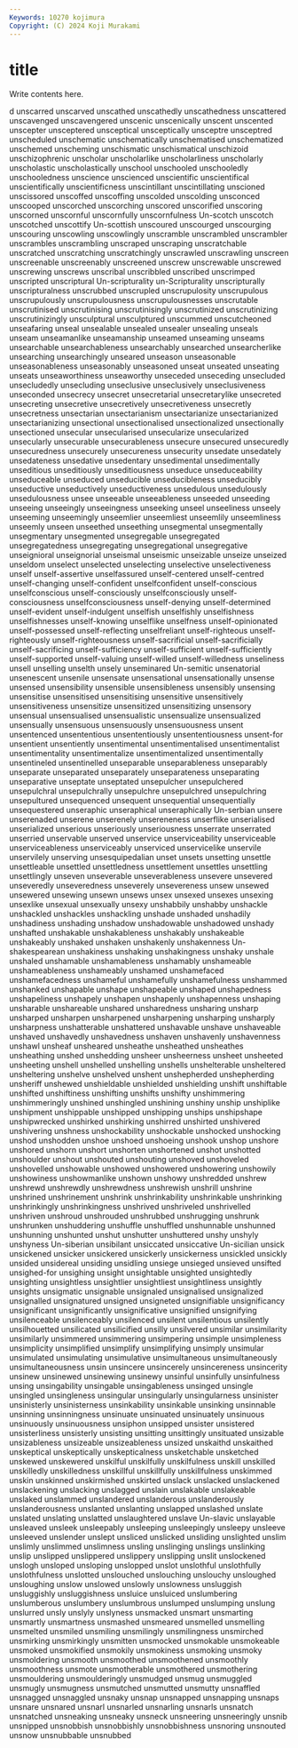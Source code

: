 ```yaml
---
Keywords: 10270 kojimura
Copyright: (C) 2024 Koji Murakami
---
```


# title

Write contents here.



d unscarred unscarved unscathed unscathedly unscathedness unscattered unscavenged
unscavengered unscenic unscenically unscent unscented unscepter unsceptered unsceptical unsceptically unsceptre
unsceptred unscheduled unschematic unschematically unschematised unschematized unschemed unscheming unschismatic unschismatical
unschizoid unschizophrenic unscholar unscholarlike unscholarliness unscholarly unscholastic unscholastically unschool unschooled
unschooledly unschooledness unscience unscienced unscientific unscientifical unscientifically unscientificness unscintillant unscintillating
unscioned unscissored unscoffed unscoffing unscolded unscolding unsconced unscooped unscorched unscorching
unscored unscorified unscoring unscorned unscornful unscornfully unscornfulness Un-scotch unscotch unscotched
unscottify Un-scottish unscoured unscourged unscourging unscouring unscowling unscowlingly unscramble unscrambled
unscrambler unscrambles unscrambling unscraped unscraping unscratchable unscratched unscratching unscratchingly unscrawled
unscrawling unscreen unscreenable unscreenably unscreened unscrew unscrewable unscrewed unscrewing unscrews
unscribal unscribbled unscribed unscrimped unscripted unscriptural Un-scripturality un-Scripturality unscripturally unscripturalness
unscrubbed unscrupled unscrupulosity unscrupulous unscrupulously unscrupulousness unscrupulousnesses unscrutable unscrutinised unscrutinising
unscrutinisingly unscrutinized unscrutinizing unscrutinizingly unsculptural unsculptured unscummed unscutcheoned unseafaring unseal
unsealable unsealed unsealer unsealing unseals unseam unseamanlike unseamanship unseamed unseaming
unseams unsearchable unsearchableness unsearchably unsearched unsearcherlike unsearching unsearchingly unseared unseason
unseasonable unseasonableness unseasonably unseasoned unseat unseated unseating unseats unseaworthiness unseaworthy
unseceded unseceding unsecluded unsecludedly unsecluding unseclusive unseclusively unseclusiveness unseconded unsecrecy
unsecret unsecretarial unsecretarylike unsecreted unsecreting unsecretive unsecretively unsecretiveness unsecretly unsecretness
unsectarian unsectarianism unsectarianize unsectarianized unsectarianizing unsectional unsectionalised unsectionalized unsectionally unsectioned
unsecular unsecularised unsecularize unsecularized unsecularly unsecurable unsecurableness unsecure unsecured unsecuredly
unsecuredness unsecurely unsecureness unsecurity unsedate unsedately unsedateness unsedative unsedentary unsedimental
unsedimentally unseditious unseditiously unseditiousness unseduce unseduceability unseduceable unseduced unseducible unseducibleness
unseducibly unseductive unseductively unseductiveness unsedulous unsedulously unsedulousness unsee unseeable unseeableness
unseeded unseeding unseeing unseeingly unseeingness unseeking unseel unseeliness unseely unseeming
unseemingly unseemlier unseemliest unseemlily unseemliness unseemly unseen unseethed unseething unsegmental
unsegmentally unsegmentary unsegmented unsegregable unsegregated unsegregatedness unsegregating unsegregational unsegregative unseignioral
unseignorial unseismal unseismic unseizable unseize unseized unseldom unselect unselected unselecting
unselective unselectiveness unself unself-assertive unselfassured unself-centered unself-centred unself-changing unself-confident unselfconfident
unself-conscious unselfconscious unself-consciously unselfconsciously unself-consciousness unselfconsciousness unself-denying unself-determined unself-evident unself-indulgent
unselfish unselfishly unselfishness unselfishnesses unself-knowing unselflike unselfness unself-opinionated unself-possessed unself-reflecting
unselfreliant unself-righteous unself-righteously unself-righteousness unself-sacrificial unself-sacrificially unself-sacrificing unself-sufficiency unself-sufficient unself-sufficiently
unself-supported unself-valuing unself-willed unself-willedness unseliness unsell unselling unselth unsely unseminared
Un-semitic unsenatorial unsenescent unsenile unsensate unsensational unsensationally unsense unsensed unsensibility
unsensible unsensibleness unsensibly unsensing unsensitise unsensitised unsensitising unsensitive unsensitively unsensitiveness
unsensitize unsensitized unsensitizing unsensory unsensual unsensualised unsensualistic unsensualize unsensualized unsensually
unsensuous unsensuously unsensuousness unsent unsentenced unsententious unsententiously unsententiousness unsent-for unsentient
unsentiently unsentimental unsentimentalised unsentimentalist unsentimentality unsentimentalize unsentimentalized unsentimentally unsentineled unsentinelled
unseparable unseparableness unseparably unseparate unseparated unseparately unseparateness unseparating unseparative unseptate
unseptated unsepulcher unsepulchered unsepulchral unsepulchrally unsepulchre unsepulchred unsepulchring unsepultured unsequenced
unsequent unsequential unsequentially unsequestered unseraphic unseraphical unseraphically Un-serbian unsere unserenaded
unserene unserenely unsereneness unserflike unserialised unserialized unserious unseriously unseriousness unserrate
unserrated unserried unservable unserved unservice unserviceability unserviceable unserviceableness unserviceably unserviced
unservicelike unservile unservilely unserving unsesquipedalian unset unsets unsetting unsettle unsettleable
unsettled unsettledness unsettlement unsettles unsettling unsettlingly unseven unseverable unseverableness unsevere
unsevered unseveredly unseveredness unseverely unsevereness unsew unsewed unsewered unsewing unsewn
unsews unsex unsexed unsexes unsexing unsexlike unsexual unsexually unsexy unshabbily
unshabby unshackle unshackled unshackles unshackling unshade unshaded unshadily unshadiness unshading
unshadow unshadowable unshadowed unshady unshafted unshakable unshakableness unshakably unshakeable unshakeably
unshaked unshaken unshakenly unshakenness Un-shakespearean unshakiness unshaking unshakingness unshaky unshale
unshaled unshamable unshamableness unshamably unshameable unshameableness unshameably unshamed unshamefaced unshamefacedness
unshameful unshamefully unshamefulness unshammed unshanked unshapable unshape unshapeable unshaped unshapedness
unshapeliness unshapely unshapen unshapenly unshapenness unshaping unsharable unshareable unshared unsharedness
unsharing unsharp unsharped unsharpen unsharpened unsharpening unsharping unsharply unsharpness unshatterable
unshattered unshavable unshave unshaveable unshaved unshavedly unshavedness unshaven unshavenly unshavenness
unshawl unsheaf unsheared unsheathe unsheathed unsheathes unsheathing unshed unshedding unsheer
unsheerness unsheet unsheeted unsheeting unshell unshelled unshelling unshells unshelterable unsheltered
unsheltering unshelve unshelved unshent unshepherded unshepherding unsheriff unshewed unshieldable unshielded
unshielding unshift unshiftable unshifted unshiftiness unshifting unshifts unshifty unshimmering unshimmeringly
unshined unshingled unshining unshiny unship unshiplike unshipment unshippable unshipped unshipping
unships unshipshape unshipwrecked unshirked unshirking unshirred unshirted unshivered unshivering unshness
unshockability unshockable unshocked unshocking unshod unshodden unshoe unshoed unshoeing unshook
unshop unshore unshored unshorn unshort unshorten unshortened unshot unshotted unshoulder
unshout unshouted unshouting unshoved unshoveled unshovelled unshowable unshowed unshowered unshowering
unshowily unshowiness unshowmanlike unshown unshowy unshredded unshrew unshrewd unshrewdly unshrewdness
unshrewish unshrill unshrine unshrined unshrinement unshrink unshrinkability unshrinkable unshrinking unshrinkingly
unshrinkingness unshrived unshriveled unshrivelled unshriven unshroud unshrouded unshrubbed unshrugging unshrunk
unshrunken unshuddering unshuffle unshuffled unshunnable unshunned unshunning unshunted unshut unshutter
unshuttered unshy unshyly unshyness Un-siberian unsibilant unsiccated unsiccative Un-sicilian unsick
unsickened unsicker unsickered unsickerly unsickerness unsickled unsickly unsided unsidereal unsiding
unsidling unsiege unsieged unsieved unsifted unsighed-for unsighing unsight unsightable unsighted
unsightedly unsighting unsightless unsightlier unsightliest unsightliness unsightly unsights unsigmatic unsignable
unsignaled unsignalised unsignalized unsignalled unsignatured unsigned unsigneted unsignifiable unsignificancy unsignificant
unsignificantly unsignificative unsignified unsignifying unsilenceable unsilenceably unsilenced unsilent unsilentious unsilently
unsilhouetted unsilicated unsilicified unsilly unsilvered unsimilar unsimilarity unsimilarly unsimmered unsimmering
unsimpering unsimple unsimpleness unsimplicity unsimplified unsimplify unsimplifying unsimply unsimular unsimulated
unsimulating unsimulative unsimultaneous unsimultaneously unsimultaneousness unsin unsincere unsincerely unsincereness unsincerity
unsinew unsinewed unsinewing unsinewy unsinful unsinfully unsinfulness unsing unsingability unsingable
unsingableness unsinged unsingle unsingled unsingleness unsingular unsingularly unsingularness unsinister unsinisterly
unsinisterness unsinkability unsinkable unsinking unsinnable unsinning unsinningness unsinuate unsinuated unsinuately
unsinuous unsinuously unsinuousness unsiphon unsipped unsister unsistered unsisterliness unsisterly unsisting
unsitting unsittingly unsituated unsizable unsizableness unsizeable unsizeableness unsized unskaithd unskaithed
unskeptical unskeptically unskepticalness unsketchable unsketched unskewed unskewered unskilful unskilfully unskilfulness
unskill unskilled unskilledly unskilledness unskillful unskillfully unskillfulness unskimmed unskin unskinned
unskirmished unskirted unslack unslacked unslackened unslackening unslacking unslagged unslain unslakable
unslakeable unslaked unslammed unslandered unslanderous unslanderously unslanderousness unslanted unslanting unslapped
unslashed unslate unslated unslating unslatted unslaughtered unslave Un-slavic unslayable unsleaved
unsleek unsleepably unsleeping unsleepingly unsleepy unsleeve unsleeved unslender unslept unsliced
unslicked unsliding unslighted unslim unslimly unslimmed unslimness unsling unslinging unslings
unslinking unslip unslipped unslippered unslippery unslipping unslit unslockened unslogh unsloped
unsloping unslopped unslot unslothful unslothfully unslothfulness unslotted unslouched unslouching unslouchy
unsloughed unsloughing unslow unslowed unslowly unslowness unsluggish unsluggishly unsluggishness unsluice
unsluiced unslumbering unslumberous unslumbery unslumbrous unslumped unslumping unslung unslurred unsly
unslyly unslyness unsmacked unsmart unsmarting unsmartly unsmartness unsmashed unsmeared unsmelled
unsmelling unsmelted unsmiled unsmiling unsmilingly unsmilingness unsmirched unsmirking unsmirkingly unsmitten
unsmocked unsmokable unsmokeable unsmoked unsmokified unsmokily unsmokiness unsmoking unsmoky unsmoldering
unsmooth unsmoothed unsmoothened unsmoothly unsmoothness unsmote unsmotherable unsmothered unsmothering unsmouldering
unsmoulderingly unsmudged unsmug unsmuggled unsmugly unsmugness unsmutched unsmutted unsmutty unsnaffled
unsnagged unsnaggled unsnaky unsnap unsnapped unsnapping unsnaps unsnare unsnared unsnarl
unsnarled unsnarling unsnarls unsnatch unsnatched unsneaking unsneaky unsneck unsneering unsneeringly
unsnib unsnipped unsnobbish unsnobbishly unsnobbishness unsnoring unsnouted unsnow unsnubbable unsnubbed
